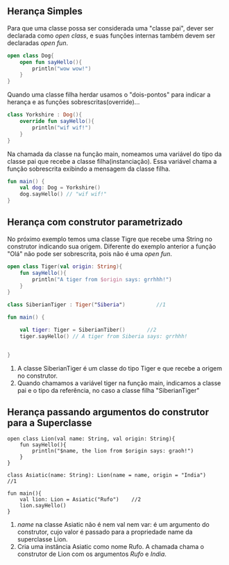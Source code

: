 ## Herança Simples

Para que uma classe possa ser considerada uma "classe pai", dever ser declarada como *open class*, e suas funções internas também devem ser declaradas *open fun*. 

```kotlin
open class Dog{
    open fun sayHello(){
        println("wow wow!")
    }
}
```

Quando uma classe filha herdar usamos o "dois-pontos" para indicar a herança e as funções sobrescritas(override)...

```kotlin
class Yorkshire : Dog(){
    override fun sayHello(){
        println("wif wif!")
    }
}
```

Na chamada da classe na função main, nomeamos uma variável do tipo da classe pai que recebe a classe filha(instanciação). Essa variável chama a função sobrescrita exibindo a mensagem da classe filha.

```kotlin
fun main() {
    val dog: Dog = Yorkshire()
    dog.sayHello() // "wif wif!"
}
```

## Herança com construtor parametrizado

No próximo exemplo temos uma classe Tigre que recebe uma String no construtor indicando sua origem. Diferente do exemplo anterior a função "Olá" não pode ser sobrescrita, pois não é uma *open fun*.

```kotlin
open class Tiger(val origin: String){
    fun sayHello(){
        println("A tiger from $origin says: grrhhh!")
    }
}

class SiberianTiger : Tiger("Siberia")          //1

fun main() {

    val tiger: Tiger = SiberianTiber()       //2
    tiger.sayHello() // A tiger from Siberia says: grrhhh!


}

```
1. A classe SiberianTiger é um classe do tipo Tiger e que recebe a origem no construtor.
2. Quando chamamos a variável tiger na função main, indicamos a classe pai e o tipo da referência, no caso a classe filha "SiberianTiger"

## Herança passando argumentos do construtor para a Superclasse

```kootlin
open class Lion(val name: String, val origin: String){
    fun sayHello(){
        println("$name, the lion from $origin says: graoh!")
    }
}

class Asiatic(name: String): Lion(name = name, origin = "India")    //1

fun main(){
    val lion: Lion = Asiatic("Rufo")    //2
    lion.sayHello()
}
```

1. *name* na classe Asiatic não é nem val nem var: é um argumento do construtor, cujo valor é passado para a propriedade name da superclasse Lion.
2. Cria uma instância Asiatic como nome Rufo. A chamada chama o construtor de Lion com os argumentos *Rufo* e *India*.


